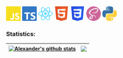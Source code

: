 <p align="left">
<a href="https://www.javascript.com/"><img src="https://raw.githubusercontent.com/AlexanderStreltsov/AlexanderStreltsov/main/.github/images/js.svg" alt="js" width="40" height="40"/></a>
<a href="https://www.typescriptlang.org/"><img src="https://raw.githubusercontent.com/AlexanderStreltsov/AlexanderStreltsov/main/.github/images/ts.svg" alt="ts" width="40" height="40"/></a>
<a href="https://react.dev/"><img src="https://raw.githubusercontent.com/AlexanderStreltsov/AlexanderStreltsov/main/.github/images/react.svg" alt="react" width="40" height="40"/></a>
<a href="https://www.w3.org/html/"><img src="https://raw.githubusercontent.com/AlexanderStreltsov/AlexanderStreltsov/main/.github/images/html5.svg" alt="html5" width="40" height="40"/></a>
<a href="https://www.w3schools.com/css/"><img src="https://raw.githubusercontent.com/AlexanderStreltsov/AlexanderStreltsov/main/.github/images/css3.svg" alt="css3" width="40" height="40"/></a>
<a href="https://sass-lang.com/"><img src="https://raw.githubusercontent.com/AlexanderStreltsov/AlexanderStreltsov/main/.github/images/sass.svg" alt="sass" width="40" height="40"/></a>
<a href="https://www.python.org"><img src="https://raw.githubusercontent.com/AlexanderStreltsov/AlexanderStreltsov/main/.github/images/python.svg" alt="python" width="40" height="40"/></a>
</p>

### Statistics:

| <a href="https://github.com/anuraghazra/github-readme-stats"><img align="center" src="https://github-readme-stats-bol16f9ca-alexanderstreltsov.vercel.app/api?username=AlexanderStreltsov&show_icons=true&include_all_commits=true&theme=buefy&hide_border=true" alt="Alexander's github stats" /></a> | <a href="https://github.com/anuraghazra/github-readme-stats"><img align="center" src="https://github-readme-stats-bol16f9ca-alexanderstreltsov.vercel.app/api/top-langs?username=AlexanderStreltsov&layout=compact&theme=buefy&hide_border=true" /></a> |
| ------------------------------------------------------------------------------------------------------------------------------------------------------------------------------------------------------------------------------------------------------------------------------------------------------ | ------------------------------------------------------------------------------------------------------------------------------------------------------------------------------------------------------------------------------------------------------- |
